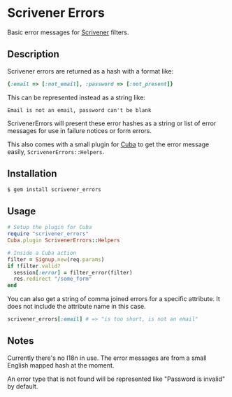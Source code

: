 Scrivener Errors
================

Basic error messages for [Scrivener](https://github.com/soveran/scrivener)
filters.

Description
-----------

Scrivener errors are returned as a hash with a format like:

```ruby
{:email => [:not_email], :password => [:not_present]}
```

This can be represented instead as a string like:

```
Email is not an email, password can't be blank
```

ScrivenerErrors will present these error hashes as a string
or list of error messages for use in failure notices or
form errors.

This also comes with a small plugin for [Cuba](http://cuba.is/)
to get the error message easily, `ScrivenerErrors::Helpers`.

Installation
------------

    $ gem install scrivener_errors

Usage
-----

```ruby
# Setup the plugin for Cuba
require "scrivener_errors"
Cuba.plugin ScrivenerErrors::Helpers

# Inside a Cuba action
filter = Signup.new(req.params)
if !filter.valid?
  session[:error] = filter_error(filter)
  res.redirect "/some_form"
end
```

You can also get a string of comma joined errors for a specific attribute.
It does not include the attribute name in this case.

```ruby
scrivener_errors[:email] # => "is too short, is not an email"
```

Notes
-----

Currently there's no I18n in use.  The error messages are
from a small English mapped hash at the moment.

An error type that is not found will be represented like
"Password is invalid" by default.
